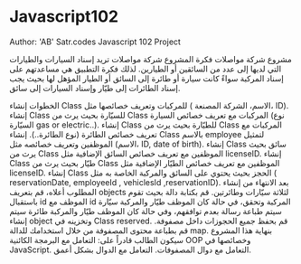 # Javascript102 
Author: 'AB'
Satr.codes Javascript 102 Project


مشروع شركة مواصلات
فكرة المشروع
شركة مواصلات تريد إسناد السيارات والطيارات التي لديها إلى عدد من السائقين أو الطيارين. لذلك فكرة التطبيق هي مساعدتهم على إسناد المركبة سواءً كانت سيارة أو طائرة إلى السائق أو الطيار المؤهل لها بحيث يجب إسناد الطائرات إلى طيّار وإسناد السيارات إلى سائق.

الخطوات
إنشاء Class للمركبات وتعريف خصائصها مثل ( الاسم، الشركة المصنعة، ID).
إنشاء Class للسيّارة بحيث يرث من Class المركبات مع تعريف خصائص السيارة (نوع السيّارة gas or electric..).
إنشاء Class للطيّارة بحيث يرث من Class المركبات مع تعريف خصائص الطائرة (نوع الطائرة..).
إنشاء Class بالاسم employee لتمثيل الموظفين وتعريف خصائصه مثل (الاسم، ID, date of birth).
إنشاء Class سائق بحيث يرث من Class الموظفين مع تعريف خصائص السائق الإضافية مثل licenseID.
إنشاء Class طيّار بحيث يرث من Class الموظفين مع تعريف خصائص الطيّار الإضافية مثل licenseID.
إنشاء Class الحجز بحيث يحتوي على السائق والمركبة الخاصة به مثل ( reservationDate, employeeId , vehiclesId ,reservationID).
بعد الانتهاء من إنشاء المطلوب أعلاه، قم بتعريف objects لثلاثة سيّارات وطائرتين.
قم بكتابة دالة بحيث تقوم باستقبال id الموظف مع id المركبة وتحقق، في حالة كان الموظف طيّار والمركبة سيّارة سيتم طباعة رسالة بعدم توافقهم، وفي حالة كان الموظف طيّار والمركبة طائرة سيتم إنشاء object وتخزينه في Class reserved.
قم بحفظ جميع الحجوزات داخل مصفوفة.
قم بطباعة محتوى المصفوفة من خلال استخدامك للدالة map.
بنهاية هذا المشروع سيكون الطالب قادراً على:
التعامل مع البرمجة الكائنية OOP وخصائصها في JavaScript.
التعامل مع دوال المصفوفات.
التعامل مع الدوال بشكل أعمق.
